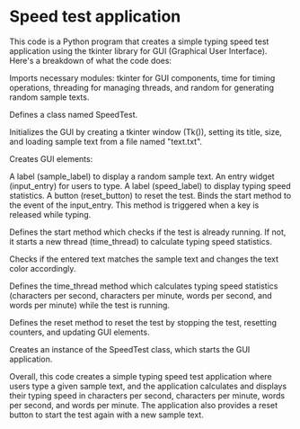 # Speed test application
This code is a Python program that creates a simple typing speed test application using the tkinter library for GUI (Graphical User Interface). Here's a breakdown of what the code does:

Imports necessary modules: tkinter for GUI components, time for timing operations, threading for managing threads, and random for generating random sample texts.

Defines a class named SpeedTest.

Initializes the GUI by creating a tkinter window (Tk()), setting its title, size, and loading sample text from a file named "text.txt".

Creates GUI elements:

A label (sample_label) to display a random sample text.
An entry widget (input_entry) for users to type.
A label (speed_label) to display typing speed statistics.
A button (reset_button) to reset the test.
Binds the start method to the <KeyRelease> event of the input_entry. This method is triggered when a key is released while typing.

Defines the start method which checks if the test is already running. If not, it starts a new thread (time_thread) to calculate typing speed statistics.

Checks if the entered text matches the sample text and changes the text color accordingly.

Defines the time_thread method which calculates typing speed statistics (characters per second, characters per minute, words per second, and words per minute) while the test is running.

Defines the reset method to reset the test by stopping the test, resetting counters, and updating GUI elements.

Creates an instance of the SpeedTest class, which starts the GUI application.

Overall, this code creates a simple typing speed test application where users type a given sample text, and the application calculates and displays their typing speed in characters per second, characters per minute, words per second, and words per minute. The application also provides a reset button to start the test again with a new sample text.
